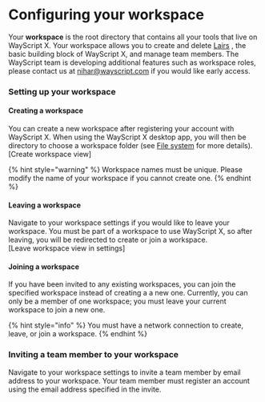 # Configuring your workspace

Your **workspace** is the root directory that contains all your tools that live on WayScript X. Your workspace allows you to create and delete [Lairs](https://coda.io/d/WayScript-X-Docs_d2kDMDaZ6QP/Lairs_su_el) , the basic building block of WayScript X, and manage team members. The WayScript team is developing additional features such as workspace roles, please contact us at nihar@wayscript.com if you would like early access.

### Setting up your workspace

#### **Creating a workspace**

You can create a new workspace after registering your account with WayScript X. When using the WayScript X desktop app, you will then be directory to choose a workspace folder \(see [File system](https://coda.io/d/WayScript-X-Docs_d2kDMDaZ6QP/File-system_sua4L) for more details\).  
\[Create workspace view\]

{% hint style="warning" %}
Workspace names must be unique. Please modify the name of your workspace if you cannot create one.
{% endhint %}

#### **Leaving a workspace**

Navigate to your workspace settings if you would like to leave your workspace. You must be part of a workspace to use WayScript X, so after leaving, you will be redirected to create or join a workspace.  
\[Leave workspace view in settings\]

#### **Joining a workspace**

If you have been invited to any existing workspaces, you can join the specified workspace instead of creating a a new one. Currently, you can only be a member of one workspace; you must leave your current workspace to join a new one.

{% hint style="info" %}
You must have a network connection to create, leave, or join a workspace.
{% endhint %}

### Inviting a team member to your workspace

Navigate to your workspace settings to invite a team member by email address to your workspace. Your team member must register an account using the email address specified in the invite.


